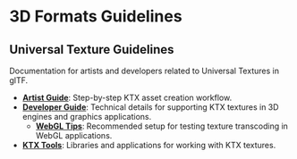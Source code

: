 # 3D Formats Guidelines

## Universal Texture Guidelines

Documentation for artists and developers related to Universal Textures in glTF.

- **[Artist Guide](./KTXArtistGuide.md)**: Step-by-step KTX asset creation workflow.
- **[Developer Guide](./KTXDeveloperGuide.md)**: Technical details for supporting KTX textures in 3D engines and graphics applications.
  - **[WebGL Tips](./KTXDeveloperGuideWebGL.md)**: Recommended setup for testing texture transcoding in WebGL applications.
- **[KTX Tools](./KTXTools.md)**: Libraries and applications for working with KTX textures.
